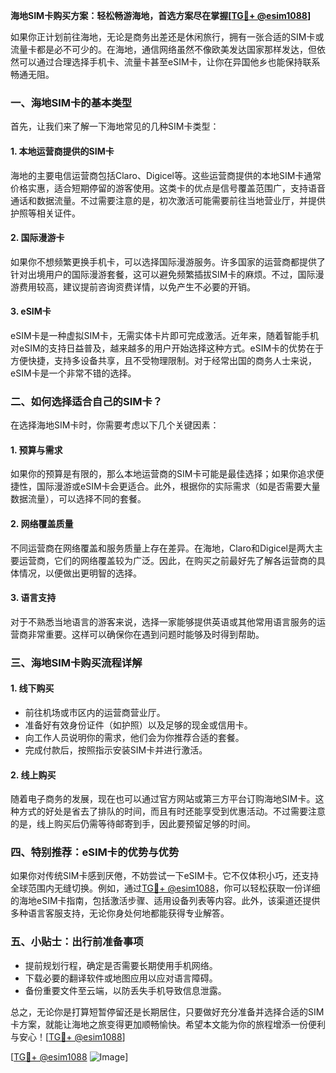 **海地SIM卡购买方案：轻松畅游海地，首选方案尽在掌握[[TG💪+ @esim1088](https://t.me/s/esim1088)]**

如果你正计划前往海地，无论是商务出差还是休闲旅行，拥有一张合适的SIM卡或流量卡都是必不可少的。在海地，通信网络虽然不像欧美发达国家那样发达，但依然可以通过合理选择手机卡、流量卡甚至eSIM卡，让你在异国他乡也能保持联系畅通无阻。

### 一、海地SIM卡的基本类型

首先，让我们来了解一下海地常见的几种SIM卡类型：

#### 1. **本地运营商提供的SIM卡**
   海地的主要电信运营商包括Claro、Digicel等。这些运营商提供的本地SIM卡通常价格实惠，适合短期停留的游客使用。这类卡的优点是信号覆盖范围广，支持语音通话和数据流量。不过需要注意的是，初次激活可能需要前往当地营业厅，并提供护照等相关证件。

#### 2. **国际漫游卡**
   如果你不想频繁更换手机卡，可以选择国际漫游服务。许多国家的运营商都提供了针对出境用户的国际漫游套餐，这可以避免频繁插拔SIM卡的麻烦。不过，国际漫游费用较高，建议提前咨询资费详情，以免产生不必要的开销。

#### 3. **eSIM卡**
   eSIM卡是一种虚拟SIM卡，无需实体卡片即可完成激活。近年来，随着智能手机对eSIM的支持日益普及，越来越多的用户开始选择这种方式。eSIM卡的优势在于方便快捷，支持多设备共享，且不受物理限制。对于经常出国的商务人士来说，eSIM卡是一个非常不错的选择。

### 二、如何选择适合自己的SIM卡？

在选择海地SIM卡时，你需要考虑以下几个关键因素：

#### 1. **预算与需求**
   如果你的预算是有限的，那么本地运营商的SIM卡可能是最佳选择；如果你追求便捷性，国际漫游或eSIM卡会更适合。此外，根据你的实际需求（如是否需要大量数据流量），可以选择不同的套餐。

#### 2. **网络覆盖质量**
   不同运营商在网络覆盖和服务质量上存在差异。在海地，Claro和Digicel是两大主要运营商，它们的网络覆盖较为广泛。因此，在购买之前最好先了解各运营商的具体情况，以便做出更明智的选择。

#### 3. **语言支持**
   对于不熟悉当地语言的游客来说，选择一家能够提供英语或其他常用语言服务的运营商非常重要。这样可以确保你在遇到问题时能够及时得到帮助。

### 三、海地SIM卡购买流程详解

#### 1. **线下购买**
   - 前往机场或市区内的运营商营业厅。
   - 准备好有效身份证件（如护照）以及足够的现金或信用卡。
   - 向工作人员说明你的需求，他们会为你推荐合适的套餐。
   - 完成付款后，按照指示安装SIM卡并进行激活。

#### 2. **线上购买**
   随着电子商务的发展，现在也可以通过官方网站或第三方平台订购海地SIM卡。这种方式的好处是省去了排队的时间，而且有时还能享受到优惠活动。不过需要注意的是，线上购买后仍需等待邮寄到手，因此要预留足够的时间。

### 四、特别推荐：eSIM卡的优势与优势

如果你对传统SIM卡感到厌倦，不妨尝试一下eSIM卡。它不仅体积小巧，还支持全球范围内无缝切换。例如，通过[TG💪+ @esim1088](https://t.me/s/esim1088)，你可以轻松获取一份详细的海地eSIM卡指南，包括激活步骤、适用设备列表等内容。此外，该渠道还提供多种语言客服支持，无论你身处何地都能获得专业解答。

### 五、小贴士：出行前准备事项

- 提前规划行程，确定是否需要长期使用手机网络。
- 下载必要的翻译软件或地图应用以应对语言障碍。
- 备份重要文件至云端，以防丢失手机导致信息泄露。

总之，无论你是打算短暂停留还是长期居住，只要做好充分准备并选择合适的SIM卡方案，就能让海地之旅变得更加顺畅愉快。希望本文能为你的旅程增添一份便利与安心！[[TG💪+ @esim1088](https://t.me/s/esim1088)]

[[TG💪+ @esim1088](https://t.me/s/esim1088) ![Image](https://i.postimg.cc/4NQfJmqS/Snipaste-2025-05-13-00-14-12.png)]